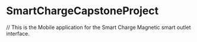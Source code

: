 # SmartChargeCapstoneProject
// This is the Mobile application for the Smart Charge Magnetic smart outlet interface.
